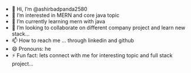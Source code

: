 - 👋 Hi, I’m @ashirbadpanda2580
- 👀 I’m interested in MERN and core java topic
- 🌱 I’m currently learning mern with java
- 💞️ I’m looking to collaborate on different company project and learn new stack...
- 📫 How to reach me ... through linkedin and github
- 😄 Pronouns: he
- ⚡ Fun fact: lets connect with me for interesting topic and full stack project...

<!---
ashirbadpanda2580/ashirbadpanda2580 is a ✨ special ✨ repository because its `README.md` (this file) appears on your GitHub profile.
You can click the Preview link to take a look at your changes.
--->
